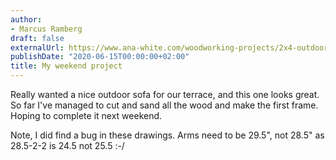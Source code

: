 ```yaml
---
author:
- Marcus Ramberg
draft: false
externalUrl: https://www.ana-white.com/woodworking-projects/2x4-outdoor-sofa
publishDate: "2020-06-15T00:00:00+02:00"
title: My weekend project
---
```


Really wanted a nice outdoor sofa for our terrace, and this one looks great. So far I've managed to cut and sand all
the wood and make the first frame. Hoping to complete it next weekend.

Note, I did find a bug in these drawings.  Arms need to be 29.5", not 28.5" as 28.5-2-2 is 24.5 not 25.5 :-/
